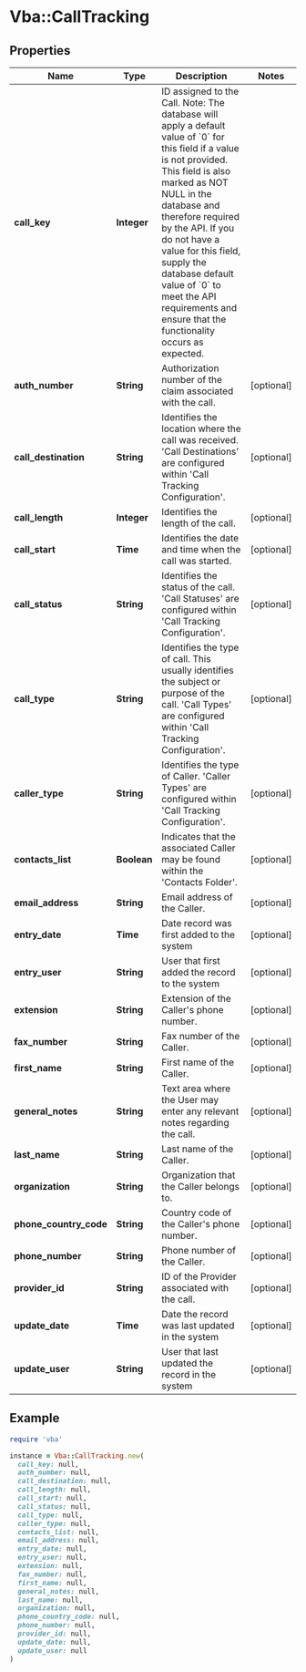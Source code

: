 # Vba::CallTracking

## Properties

| Name | Type | Description | Notes |
| ---- | ---- | ----------- | ----- |
| **call_key** | **Integer** | ID assigned to the Call.  Note: The database will apply a default value of &#x60;0&#x60; for this field if a value is not provided.  This field is also marked as NOT NULL in the database and therefore required by the API.  If you do not have a value for this field, supply the database default value of &#x60;0&#x60; to meet the API requirements and ensure that the functionality occurs as expected. |  |
| **auth_number** | **String** | Authorization number of the claim associated with the call. | [optional] |
| **call_destination** | **String** | Identifies the location where the call was received. &#39;Call Destinations&#39; are configured within &#39;Call Tracking Configuration&#39;. | [optional] |
| **call_length** | **Integer** | Identifies the length of the call. | [optional] |
| **call_start** | **Time** | Identifies the date and time when the call was started. | [optional] |
| **call_status** | **String** | Identifies the status of the call. &#39;Call Statuses&#39; are configured within &#39;Call Tracking Configuration&#39;. | [optional] |
| **call_type** | **String** | Identifies the type of call. This usually identifies the subject or purpose of the call. &#39;Call Types&#39; are configured within &#39;Call Tracking Configuration&#39;. | [optional] |
| **caller_type** | **String** | Identifies the type of Caller. &#39;Caller Types&#39; are configured within &#39;Call Tracking Configuration&#39;. | [optional] |
| **contacts_list** | **Boolean** | Indicates that the associated Caller may be found within the &#39;Contacts Folder&#39;. | [optional] |
| **email_address** | **String** | Email address of the Caller. | [optional] |
| **entry_date** | **Time** | Date record was first added to the system | [optional] |
| **entry_user** | **String** | User that first added the record to the system | [optional] |
| **extension** | **String** | Extension of the Caller&#39;s phone number. | [optional] |
| **fax_number** | **String** | Fax number of the Caller. | [optional] |
| **first_name** | **String** | First name of the Caller. | [optional] |
| **general_notes** | **String** | Text area where the User may enter any relevant notes regarding the call. | [optional] |
| **last_name** | **String** | Last name of the Caller. | [optional] |
| **organization** | **String** | Organization that the Caller belongs to. | [optional] |
| **phone_country_code** | **String** | Country code of the Caller&#39;s phone number. | [optional] |
| **phone_number** | **String** | Phone number of the Caller. | [optional] |
| **provider_id** | **String** | ID of the Provider associated with the call. | [optional] |
| **update_date** | **Time** | Date the record was last updated in the system | [optional] |
| **update_user** | **String** | User that last updated the record in the system | [optional] |

## Example

```ruby
require 'vba'

instance = Vba::CallTracking.new(
  call_key: null,
  auth_number: null,
  call_destination: null,
  call_length: null,
  call_start: null,
  call_status: null,
  call_type: null,
  caller_type: null,
  contacts_list: null,
  email_address: null,
  entry_date: null,
  entry_user: null,
  extension: null,
  fax_number: null,
  first_name: null,
  general_notes: null,
  last_name: null,
  organization: null,
  phone_country_code: null,
  phone_number: null,
  provider_id: null,
  update_date: null,
  update_user: null
)
```


